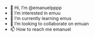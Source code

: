 - 👋 Hi, I’m @emanuelpppp
- 👀 I’m interested in emuu
- 🌱 I’m currently learning emus
- 💞️ I’m looking to collaborate on emuan
- 📫 How to reach me emanuel

<!---
emanuelpppp/emanuelpppp is a ✨ special ✨ repository because its `README.md` (this file) appears on your GitHub profile.
You can click the Preview link to take a look at your changes.
--->
